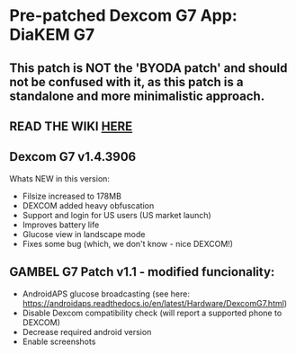 # Pre-patched Dexcom G7 App: DiaKEM G7
## This patch is NOT the 'BYODA patch' and should not be confused with it, as this patch is a standalone and more minimalistic approach.

## READ THE WIKI [HERE](https://github.com/authorgambel/DiaKEM_G7/wiki)

## Dexcom G7 v1.4.3906

Whats NEW in this version:
- Filsize increased to 178MB
- DEXCOM added heavy obfuscation
- Support and login for US users (US market launch)
- Improves battery life
- Glucose view in landscape mode
- Fixes some bug (which, we don't know - nice DEXCOM!)

##  GAMBEL G7 Patch v1.1 - modified funcionality:

- AndroidAPS glucose broadcasting (see here: https://androidaps.readthedocs.io/en/latest/Hardware/DexcomG7.html)
- Disable Dexcom compatibility check (will report a supported phone to DEXCOM)
- Decrease required android version
- Enable screenshots
